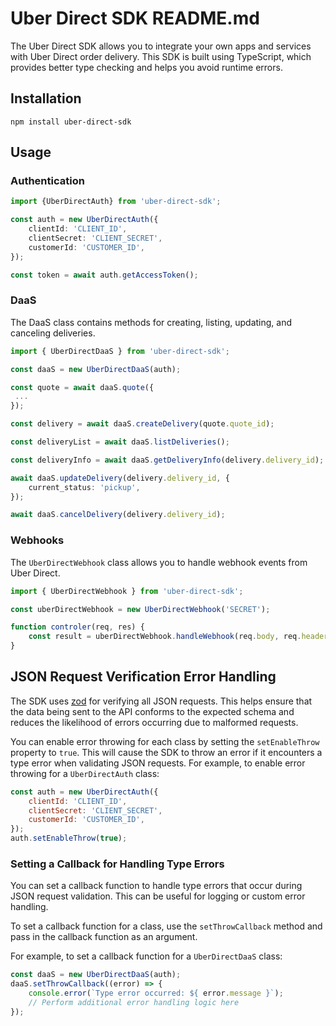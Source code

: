 # Uber Direct SDK README.md

The Uber Direct SDK allows you to integrate your own apps and services with Uber Direct order delivery.
This SDK is built using TypeScript, which provides better type checking and helps you avoid runtime errors.

## Installation

```
npm install uber-direct-sdk
```

## Usage

### Authentication

```typescript
import {UberDirectAuth} from 'uber-direct-sdk';

const auth = new UberDirectAuth({
    clientId: 'CLIENT_ID',
    clientSecret: 'CLIENT_SECRET',
    customerId: 'CUSTOMER_ID',
});

const token = await auth.getAccessToken();
```

### DaaS

The DaaS class contains methods for creating, listing, updating, and canceling deliveries.

```typescript
import { UberDirectDaaS } from 'uber-direct-sdk';

const daaS = new UberDirectDaaS(auth);

const quote = await daaS.quote({
 ...
});

const delivery = await daaS.createDelivery(quote.quote_id);

const deliveryList = await daaS.listDeliveries();

const deliveryInfo = await daaS.getDeliveryInfo(delivery.delivery_id);

await daaS.updateDelivery(delivery.delivery_id, {
    current_status: 'pickup',
});

await daaS.cancelDelivery(delivery.delivery_id);
```

### Webhooks

The `UberDirectWebhook` class allows you to handle webhook events from Uber Direct.

```typescript
import { UberDirectWebhook } from 'uber-direct-sdk';

const uberDirectWebhook = new UberDirectWebhook('SECRET');

function controler(req, res) {
    const result = uberDirectWebhook.handleWebhook(req.body, req.headers);
}
```

## JSON Request Verification Error Handling

The SDK uses [zod](https://github.com/colinhacks/zod) for verifying all JSON requests. This helps ensure that the data being sent to the API conforms to the
expected schema and reduces the likelihood of errors occurring due to malformed requests.

You can enable error throwing for each class by setting the `setEnableThrow` property to `true`. This will cause the SDK
to throw an error if it encounters a type error when validating JSON requests.
For example, to enable error throwing for a `UberDirectAuth` class:

```javascript
const auth = new UberDirectAuth({
    clientId: 'CLIENT_ID',
    clientSecret: 'CLIENT_SECRET',
    customerId: 'CUSTOMER_ID',
});
auth.setEnableThrow(true);
```

### Setting a Callback for Handling Type Errors

You can set a callback function to handle type errors that occur during JSON request validation. This can be useful for
logging or custom error handling.

To set a callback function for a class, use the `setThrowCallback` method and pass in the callback function as an
argument.

For example, to set a callback function for a `UberDirectDaaS` class:

```javascript
const daaS = new UberDirectDaaS(auth);
daaS.setThrowCallback((error) => {
    console.error(`Type error occurred: ${ error.message }`);
    // Perform additional error handling logic here
});
```
